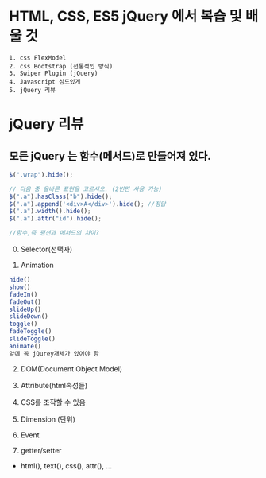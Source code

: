 # HTML, CSS, ES5 jQuery 에서 복습 및 배울 것
    1. css FlexModel
    2. css Bootstrap (전통적인 방식)
    3. Swiper Plugin (jQuery)
    4. Javascript 심도있게
    5. jQuery 리뷰

# jQuery 리뷰
## 모든 jQuery 는 함수(메서드)로 만들어져 있다.
```js
$(".wrap").hide();

// 다음 중 올바른 표현을 고르시오. (2번만 사용 가능)
$(".a").hasClass("b").hide();
$(".a").append('<div>A</div>').hide(); //정답
$(".a").width().hide();
$(".a").attr("id").hide();

//함수,즉 펑션과 메서드의 차이?
```
0. Selector(선택자)
        
1. Animation
```js
hide()
show()
fadeIn()
fadeOut()
slideUp()
slideDown()
toggle()
fadeToggle()
slideToggle()
animate()
앞에 꼭 jQurey개체가 있어야 함
```
2. DOM(Document Object Model)

3. Attribute(html속성들)

4. CSS를 조작할 수 있음

5. Dimension (단위)

6. Event

7. getter/setter
  - html(), text(), css(), attr(), ...